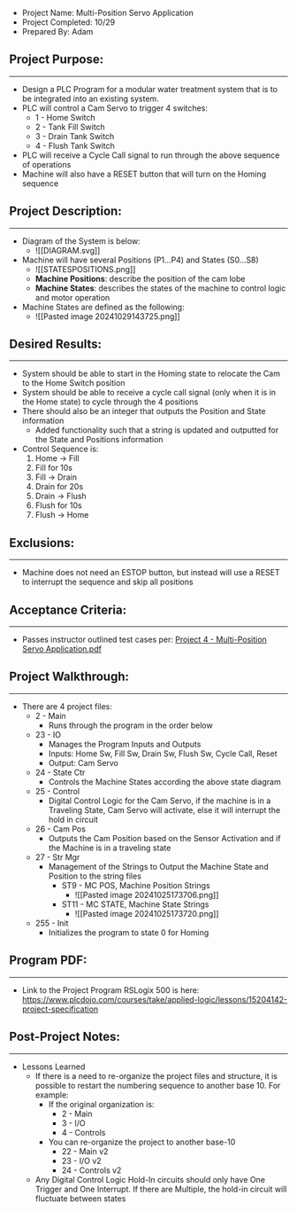 - Project Name: Multi-Position Servo Application
- Project Completed: 10/29 
- Prepared By: Adam
## Project Purpose:
---
- Design a PLC Program for a modular water treatment system that is to be integrated into an existing system.
- PLC will control a Cam Servo to trigger 4 switches:
	- 1 - Home Switch
	- 2 - Tank Fill Switch
	- 3 - Drain Tank Switch
	- 4 - Flush Tank Switch
- PLC will receive a Cycle Call signal to run through the above sequence of operations 
- Machine will also have a RESET button that will turn on the Homing sequence
## Project Description:
---
- Diagram of the System is below:
	- ![[DIAGRAM.svg]]
- Machine will have several Positions (P1...P4) and States (S0...S8)
	- ![[STATESPOSITIONS.png]]
	- **Machine Positions**: describe the position of the cam lobe
	- **Machine States**: describes the states of the machine to control logic and motor operation
- Machine States are defined as the following:
	- ![[Pasted image 20241029143725.png]]
## Desired Results:
---
- System should be able to start in the Homing state to relocate the Cam to the Home Switch position
- System should be able to receive a cycle call signal (only when it is in the Home state) to cycle through the 4 positions
- There should also be an integer that outputs the Position and State information
	- Added functionality such that a string is updated and outputted for the State and Positions information 
- Control Sequence is:
	1. Home -> Fill
	2. Fill for 10s
	3. Fill -> Drain
	4. Drain for 20s
	5. Drain -> Flush
	6. Flush for 10s
	7. Flush -> Home
## Exclusions:
---
- Machine does not need an ESTOP button, but instead will use a RESET to interrupt the sequence and skip all positions
## Acceptance Criteria:
---
- Passes instructor outlined test cases per: [Project 4 - Multi-Position Servo Application.pdf](obsidian://open?vault=AdamsObsidianNotes&file=Classes%2FPLC-Notes%2FPLC%20Fundamentals%20(Level%202)%2FProject%204%2Fattachments%2FProject%204%20-%20Multi-Position%20Servo%20Application.pdf)
## Project Walkthrough:
---
- There are 4 project files:
	- 2 - Main
		- Runs through the program in the order below
	- 23 - IO
		- Manages the Program Inputs and Outputs
		- Inputs: Home Sw, Fill Sw, Drain Sw, Flush Sw, Cycle Call, Reset
		- Output: Cam Servo 
	- 24 - State Ctr
		- Controls the Machine States according the above state diagram
	- 25 - Control
		- Digital Control Logic for the Cam Servo, if the machine is in a Traveling State, Cam Servo will activate, else it will interrupt the hold in circuit
	- 26 - Cam Pos
		- Outputs the Cam Position based on the Sensor Activation and if the Machine is in a traveling state
	- 27 - Str Mgr
		- Management of the Strings to Output the Machine State and Position to the string files
			- ST9 - MC POS, Machine Position Strings
				- ![[Pasted image 20241025173706.png]]
			- ST11 - MC STATE, Machine State Strings
				- ![[Pasted image 20241025173720.png]]
	- 255 - Init
		- Initializes the program to state 0 for Homing
## Program PDF:
---
- Link to the Project Program RSLogix 500 is here: https://www.plcdojo.com/courses/take/applied-logic/lessons/15204142-project-specification
## Post-Project Notes:
---
- Lessons Learned
	- If there is a need to re-organize the project files and structure, it is possible to restart the numbering sequence to another base 10. For example:
		- If the original organization is:
			- 2 - Main
			- 3 - I/O
			- 4 - Controls
		- You can re-organize the project to another base-10
			- 22 - Main v2
			- 23 - I/O v2
			- 24 - Controls v2
	- Any Digital Control Logic Hold-In circuits should only have One Trigger and One Interrupt. If there are Multiple, the hold-in circuit will fluctuate between states